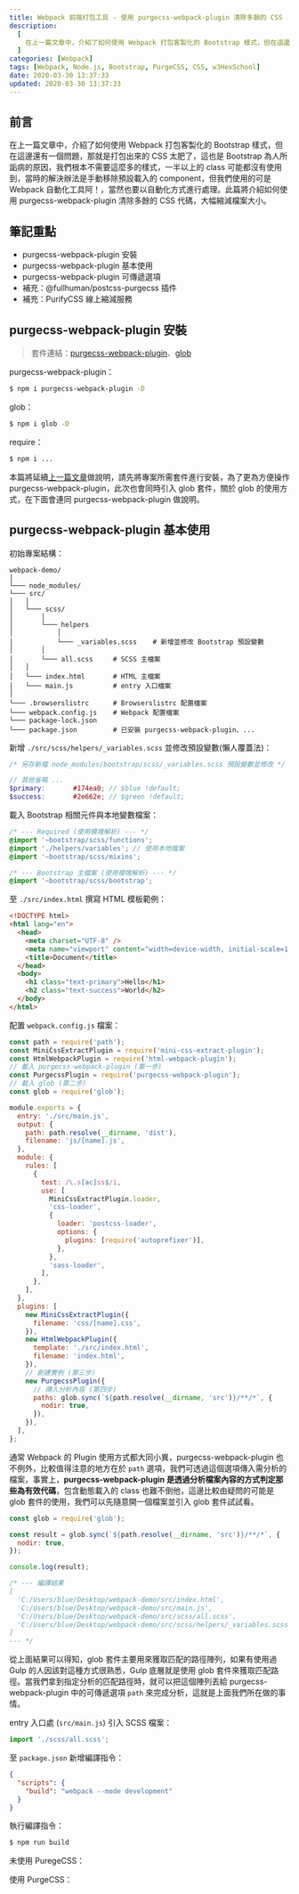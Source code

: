 ```yaml
---
title: Webpack 前端打包工具 - 使用 purgecss-webpack-plugin 清除多餘的 CSS
description:
  [
    在上一篇文章中，介紹了如何使用 Webpack 打包客製化的 Bootstrap 樣式，但在這邊還有一個問題，那就是打包出來的 CSS 太肥了，這也是 Bootstrap 為人所詬病的原因，我們根本不需要這麼多的樣式，一半以上的 class 可能都沒有使用到，當時的解決辦法是手動移除預設載入的 component，但我們使用的可是 Webpack 自動化工具阿！，當然也要以自動化方式進行處理。此篇將介紹如何使用 purgecss-webpack-plugin 清除多餘的 CSS 代碼，大幅縮減檔案大小。,
  ]
categories: [Webpack]
tags: [Webpack, Node.js, Bootstrap, PurgeCSS, CSS, w3HexSchool]
date: 2020-03-30 13:37:33
updated: 2020-03-30 13:37:33
---
```


## 前言

在上一篇文章中，介紹了如何使用 Webpack 打包客製化的 Bootstrap 樣式，但在這邊還有一個問題，那就是打包出來的 CSS 太肥了，這也是 Bootstrap 為人所詬病的原因，我們根本不需要這麼多的樣式，一半以上的 class 可能都沒有使用到，當時的解決辦法是手動移除預設載入的 component，但我們使用的可是 Webpack 自動化工具阿！，當然也要以自動化方式進行處理。此篇將介紹如何使用 purgecss-webpack-plugin 清除多餘的 CSS 代碼，大幅縮減檔案大小。

## 筆記重點

- purgecss-webpack-plugin 安裝
- purgecss-webpack-plugin 基本使用
- purgecss-webpack-plugin 可傳遞選項
- 補充：@fullhuman/postcss-purgecss 插件
- 補充：PurifyCSS 線上縮減服務

## purgecss-webpack-plugin 安裝

> 套件連結：[purgecss-webpack-plugin](https://purgecss.com/plugins/webpack.html)、[glob](https://www.npmjs.com/package/glob)

purgecss-webpack-plugin：

```bash
$ npm i purgecss-webpack-plugin -D
```

glob：

```bash
$ npm i glob -D
```

require：

```bash
$ npm i ...
```

本篇將延續[上一篇文章](https://awdr74100.github.io/2020-03-28-webpack-includebootstrap/)做說明，請先將專案所需套件進行安裝，為了更為方便操作 purgecss-webpack-plugin，此次也會同時引入 glob 套件，關於 glob 的使用方式，在下面會連同 purgecss-webpack-plugin 做說明。

## purgecss-webpack-plugin 基本使用

初始專案結構：

```plain
webpack-demo/
│
└─── node_modules/
└─── src/
│   │
│   └─── scss/
│       │
│       └─── helpers
│           │
│           └─── _variables.scss    # 新增並修改 Bootstrap 預設變數
│       │
│       └─── all.scss     # SCSS 主檔案
│   │
│   └─── index.html       # HTML 主檔案
│   └─── main.js          # entry 入口檔案
│
└─── .browserslistrc      # Browserslistrc 配置檔案
└─── webpack.config.js    # Webpack 配置檔案
└─── package-lock.json
└─── package.json         # 已安裝 purgecss-webpack-plugin、...
```

新增 `./src/scss/helpers/_variables.scss` 並修改預設變數(懶人覆蓋法)：

<!-- prettier-ignore-start -->
```scss
/* 另存新檔 node_modules/bootstrap/scss/_variables.scss 預設變數並修改 */

// 其他省略 ...
$primary:       #174ea0; // $blue !default;
$success:       #2e662e; // $green !default;
```
<!-- prettier-ignore-end -->

載入 Bootstrap 相關元件與本地變數檔案：

```scss
/* --- Required (使用模塊解析) --- */
@import '~bootstrap/scss/functions';
@import './helpers/variables'; // 使用本地檔案
@import '~bootstrap/scss/mixins';

/* --- Bootstrap 主檔案 (使用模塊解析) --- */
@import '~bootstrap/scss/bootstrap';
```

至 `./src/index.html` 撰寫 HTML 模板範例：

```html
<!DOCTYPE html>
<html lang="en">
  <head>
    <meta charset="UTF-8" />
    <meta name="viewport" content="width=device-width, initial-scale=1.0" />
    <title>Document</title>
  </head>
  <body>
    <h1 class="text-primary">Hello</h1>
    <h2 class="text-success">World</h2>
  </body>
</html>
```

配置 `webpack.config.js` 檔案：

```js
const path = require('path');
const MiniCssExtractPlugin = require('mini-css-extract-plugin');
const HtmlWebpackPlugin = require('html-webpack-plugin');
// 載入 purgecss-webpack-plugin (第一步)
const PurgecssPlugin = require('purgecss-webpack-plugin');
// 載入 glob (第二步)
const glob = require('glob');

module.exports = {
  entry: './src/main.js',
  output: {
    path: path.resolve(__dirname, 'dist'),
    filename: 'js/[name].js',
  },
  module: {
    rules: [
      {
        test: /\.s[ac]ss$/i,
        use: [
          MiniCssExtractPlugin.loader,
          'css-loader',
          {
            loader: 'postcss-loader',
            options: {
              plugins: [require('autoprefixer')],
            },
          },
          'sass-loader',
        ],
      },
    ],
  },
  plugins: [
    new MiniCssExtractPlugin({
      filename: 'css/[name].css',
    }),
    new HtmlWebpackPlugin({
      template: './src/index.html',
      filename: 'index.html',
    }),
    // 創建實例 (第三步)
    new PurgecssPlugin({
      // 傳入分析內容 (第四步)
      paths: glob.sync(`${path.resolve(__dirname, 'src')}/**/*`, {
        nodir: true,
      }),
    }),
  ],
};
```

通常 Webpack 的 Plugin 使用方式都大同小異，purgecss-webpack-plugin 也不例外，比較值得注意的地方在於 `path` 選項，我們可透過這個選項傳入需分析的檔案，事實上，**purgecss-webpack-plugin 是透過分析檔案內容的方式判定那些為有效代碼**，包含動態載入的 class 也難不倒他，這邊比較由疑問的可能是 glob 套件的使用，我們可以先隨意開一個檔案並引入 glob 套件試試看。

```js
const glob = require('glob');

const result = glob.sync(`${path.resolve(__dirname, 'src')}/**/*`, {
  nodir: true,
});

console.log(result);

/* --- 編譯結果 
[
  'C:/Users/blue/Desktop/webpack-demo/src/index.html',
  'C:/Users/blue/Desktop/webpack-demo/src/main.js',
  'C:/Users/blue/Desktop/webpack-demo/src/scss/all.scss',
  'C:/Users/blue/Desktop/webpack-demo/src/scss/helpers/_variables.scss'      
]
--- */
```

從上面結果可以得知，glob 套件主要用來獲取匹配的路徑陣列，如果有使用過 Gulp 的人因該對這種方式很熟悉，Gulp 底層就是使用 glob 套件來獲取匹配路徑。當我們拿到指定分析的匹配路徑時，就可以把這個陣列丟給 purgecss-webpack-plugin 中的可傳遞選項 `path` 來完成分析，這就是上面我們所在做的事情。

entry 入口處 (`src/main.js`) 引入 SCSS 檔案：

```js
import './scss/all.scss';
```

至 `package.json` 新增編譯指令：

```json
{
  "scripts": {
    "build": "webpack --mode development"
  }
}
```

執行編譯指令：

```bash
$ npm run build
```

未使用 PuregeCSS：



使用 PurgeCSS：







